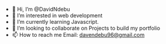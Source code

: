 - 👋 Hi, I’m @DavidNdebu
- 👀 I’m interested in web development
- 🌱 I’m currently learning Javascript.
- 💞️ I’m looking to collaborate on Projects to build my portfolio
- 📫 How to reach me Email: davendebu96@gmail.com

<!---
DavidNdebu/DavidNdebu is a ✨ special ✨ repository because its `README.md` (this file) appears on your GitHub profile.
You can click the Preview link to take a look at your changes.
--->
